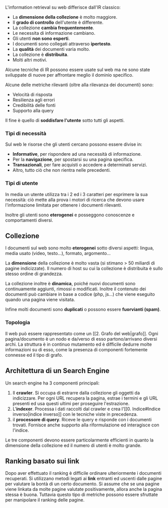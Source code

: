 L'information retrieval su web differisce dall'IR classico:
- La **dimensione della collezione** è molto maggiore.
- Il **grado di controllo** dell'utente è differente.
- La collezione **cambia frequentemente**.
- Le necessita di informazione cambiano.
- Gli utenti **non sono esperti**.
- I documenti sono collegati attraverso **ipertesto**.
- La **qualità** dei documenti varia molto.
- La collezione è **distribuita**.
- Molti altri motivi.

Alcune tecniche di IR possono essere usate sul web ma ne sono state sviluppate di nuove per affrontare meglio il dominio specifico.

Alcune delle metriche rilevanti (oltre alla rilevanza dei documenti) sono:
- Velocità di risposta
- Resilienza agli errori
- Credibilità delle fonti
- Supporto alla query

Il fine è quello di **soddisfare l'utente** sotto tutti gli aspetti.

### Tipi di necessità
Sul web le risorse che gli utenti cercano possono essere divise in:
- **Informative**, per rispondere ad una necessità di informazione.
- Per la **navigazione**, per spostarsi su una pagina specifica.
- **Transazionali**, per fare acquisti o accedere a determinati servizi.
- Altro, tutto ciò che non rientra nelle precedenti.

### Tipi di utente
In media un utente utilizza tra i 2 ed i 3 caratteri per esprimere la sua necessità: ciò mette alla prova i motori di ricerca che devono usare l'informazione limitata per ottenere i documenti rilevanti.

Inoltre gli utenti sono **eterogenei** e posseggono conoscenze e comportamenti diversi.

## Collezione

I documenti sul web sono molto **eterogenei** sotto diversi aspetti: lingua, media usato (video, testo...), formato, argomento...

La **dimensione** della collezione è molto vasta (si stimano > 50 miliardi di pagine indicizzate). Il numero di host su cui la collezione è distribuita è sullo stesso ordine di grandezza.

La collezione inoltre è **dinamica**, poiché nuovi documenti sono continuamente aggiunti, rimossi o modificati. Inoltre il contenuto dei documenti può cambiare in base a codice (php, js...) che viene eseguito quando una pagina viene visitata.

Infine molti documenti sono **duplicati** o possono essere **fuorvianti (spam)**.

### Topologia
Il web può essere rappresentato come un [[2. Grafo del web|grafo]]. Ogni pagina/documento è un nodo e da/verso di esso partono/arrivano diversi archi. La struttura è in continuo mutamento ed è difficile dedurre molte informazioni su di esso, come la presenza di componenti fortemente connesse ed il tipo di grafo.

## Architettura di un Search Engine

Un search engine ha 3 componenti principali:
1. Il **crawler**. Si occupa di estrarre dalla collezione gli oggetti da indicizzare. Per ogni URL recupera la pagina, estrae i termini e gli URL presenti ed usa questi ultimi per proseguire l'estrazione.
2. L'**indexer**. Processa i dati raccolti dal crawler e crea l'[[0. Indice#Indice inverso|indice inverso]] con le tecniche viste in precedenza.
3. il **processore di query**. Riceve le query e risponde con i documenti trovati. Fornisce anche supporto alla riformulazione ed interagisce con l'indice.

Le tre componenti devono essere particolarmente efficienti in quanto la dimensione della collezione ed il numero di utenti è molto grande.

## Ranking basato sui link

Dopo aver effettuato il ranking è difficile ordinare ulteriormente i documenti recuperati. Si utilizzano metodi legati ai **link** entranti ed uscenti dalle pagine per valutare la bontà di un certo documento. Si assume che se una pagine viene linkata da molte pagine valutate positivamente, allora anche la pagina stessa è buona. Tuttavia questo tipo di metriche possono essere sfruttate per manipolare il ranking delle pagine.
